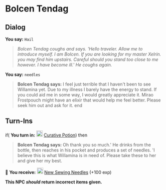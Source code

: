 # Bolcen Tendag

## Dialog

**You say:** `Hail`



>*Bolcen Tendag coughs and says. 'Hello traveler.  Allow me to introduce myself. I am Bolcen. If you are looking for my master Xelrin. you may find him upstairs.  Careful should you stand too close to me however. I have become ill.'  He coughs again.*

**You say:** `needles`



>**Bolcen Tendag says:** I feel just terrible that I haven't been to see Willamina yet. Due to my illness I barely have the energy to stand. If you could aid me in some way, I would greatly appreciate it. Mirao Frostpouch might have an elixir that would help me feel better. Please seek him out and ask for it.
end

## Turn-Ins



if( **You turn in:** <img style="background:url(/static/icons/blank_slot.gif);width:20px;height:20px;" src="/static/icons/item_692.png" alt="" /> <a
                                href="/item/28091" data-url="28091" class="tooltip-link link">Curative Potion</a>) then


>**Bolcen Tendag says:** Oh thank you so much.' He drinks from the bottle, then reaches in his pocket and produces a set of needles. 'I believe this is what Willamina is in need of. Please take these to her and give her my best.





 &#127873; **You receive:**  <img style="background:url(/static/icons/blank_slot.gif);width:20px;height:20px;" src="/static/icons/item_716.png" alt="" /> <a
                                href="/item/28092" data-url="28092" class="tooltip-link link">New Sewing Needles</a> (+100 exp)

 

**This NPC *should* return incorrect items given.**
